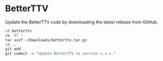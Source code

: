 # BetterTTV

Update the BetterTTV code by downloading the latest release from GitHub.

```sh
cd betterttv
rm -Rf *
tar xvzf ~/Downloads/betterttv.tar.gz
cd ..
git add .
git commit -m "Update BetterTTV to version x.x.x."
```
